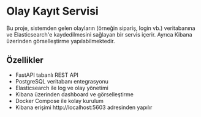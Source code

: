 # Olay Kayıt Servisi

Bu proje, sistemden gelen olayların (örneğin sipariş, login vb.) veritabanına ve Elasticsearch'e kaydedilmesini sağlayan bir servis içerir. Ayrıca Kibana üzerinden görselleştirme yapılabilmektedir.

## Özellikler
- FastAPI tabanlı REST API
- PostgreSQL veritabanı entegrasyonu
- Elasticsearch ile log ve olay yönetimi
- Kibana üzerinden dashboard ve görselleştirme
- Docker Compose ile kolay kurulum
- Kibana erişimi http://localhost:5603 adresinden yapılır
